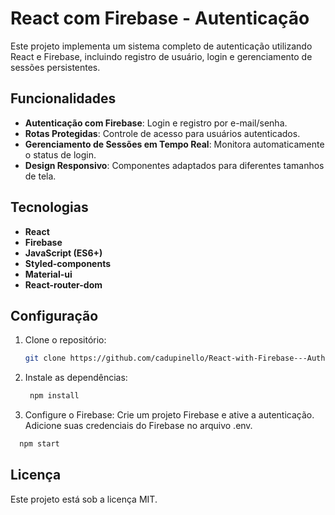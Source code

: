 # React com Firebase - Autenticação

Este projeto implementa um sistema completo de autenticação utilizando React e Firebase, incluindo registro de usuário, login e gerenciamento de sessões persistentes.

## Funcionalidades
- **Autenticação com Firebase**: Login e registro por e-mail/senha.
- **Rotas Protegidas**: Controle de acesso para usuários autenticados.
- **Gerenciamento de Sessões em Tempo Real**: Monitora automaticamente o status de login.
- **Design Responsivo**: Componentes adaptados para diferentes tamanhos de tela.

## Tecnologias
- **React**
- **Firebase**
- **JavaScript (ES6+)**
- **Styled-components**
- **Material-ui**
- **React-router-dom**

## Configuração
1. Clone o repositório:
   ```bash
   git clone https://github.com/cadupinello/React-with-Firebase---Authentication.git
2. Instale as dependências:
   ```bash
    npm install
3. Configure o Firebase:
  Crie um projeto Firebase e ative a autenticação.
  Adicione suas credenciais do Firebase no arquivo .env.
  ```bash
    npm start
  ```
## Licença
Este projeto está sob a licença MIT.
